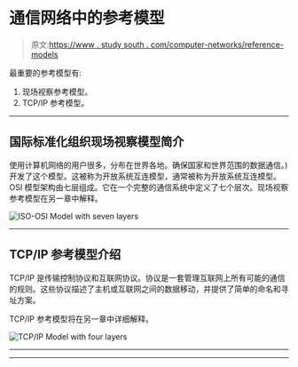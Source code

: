 # 通信网络中的参考模型

> 原文:[https://www . study south . com/computer-networks/reference-models](https://www.studytonight.com/computer-networks/reference-models)

最重要的参考模型有:

1.  现场视察参考模型。
2.  TCP/IP 参考模型。

* * *

## 国际标准化组织现场视察模型简介

使用计算机网络的用户很多，分布在世界各地。确保国家和世界范围的数据通信。)开发了这个模型。这被称为开放系统互连模型，通常被称为开放系统互连模型。OSI 模型架构由七层组成。它在一个完整的通信系统中定义了七个层次。现场视察参考模型在另一章中解释。

![ISO-OSI Model with seven layers](../Images/7528bc4f52e04f432e8cd55bffa3e83c.png)

* * *

## TCP/IP 参考模型介绍

TCP/IP 是传输控制协议和互联网协议。协议是一套管理互联网上所有可能的通信的规则。这些协议描述了主机或互联网之间的数据移动，并提供了简单的命名和寻址方案。

TCP/IP 参考模型将在另一章中详细解释。

![TCP/IP Model with four layers](../Images/d5421499db5e8e9d016e434234cc829a.png)

* * *

* * *